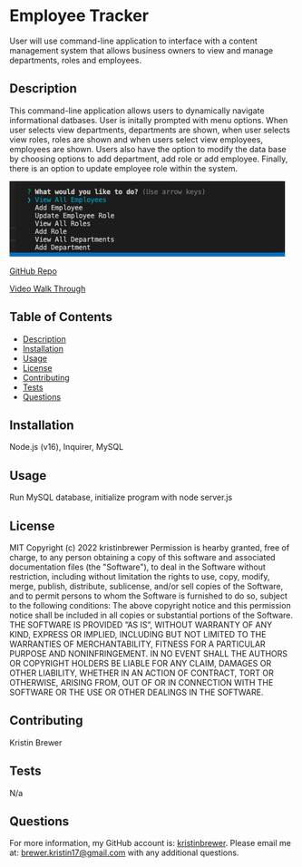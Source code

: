 # Employee Tracker
User will use command-line application to interface with a content management system that allows business owners to view and manage departments, roles and employees. 

## Description
This command-line application allows users to dynamically navigate informational datbases. User is initally prompted with menu options. When user selects view departments, departments are shown, when user selects view roles, roles are shown and when users select view employees, employees are shown. Users also have the option to modify the data base by choosing options to add department, add role or add employee. Finally, there is an option to update employee role within the system. 

![Mockup of Employee Tracker.](./sqlmockup.png)

[GitHub Repo](https://github.com/kristinbrewer/sql-employee-tracker)

[Video Walk Through](https://drive.google.com/file/d/1HAkej-2glYeo4O1t5OCe4TtBxLrT2SVU/view)


## Table of Contents
- [Description](#description)
- [Installation](#installation)
- [Usage](#usage)
- [License](#license)
- [Contributing](#contributing)
- [Tests](#tests)
- [Questions](#questions)

## Installation
Node.js (v16), Inquirer, MySQL

## Usage
Run MySQL database, initialize program with node server.js

## License
MIT Copyright (c) 2022 kristinbrewer
Permission is hearby granted, free of charge, to any person obtaining a copy of this software and associated documentation files (the "Software"), to deal in the Software without restriction, including without limitation the rights to use, copy, modify, merge, publish, distribute, sublicense, and/or sell copies of the Software, and to permit persons to whom the Software is furnished to do so, subject to the following conditions: The above copyright notice and this permission notice shall be included in all copies or substantial portions of the Software. THE SOFTWARE IS PROVIDED ”AS IS”, WITHOUT WARRANTY OF ANY KIND, EXPRESS OR IMPLIED, INCLUDING BUT NOT LIMITED TO THE WARRANTIES OF MERCHANTABILITY, FITNESS FOR A PARTICULAR PURPOSE AND NONINFRINGEMENT. IN NO EVENT SHALL THE AUTHORS OR COPYRIGHT HOLDERS BE LIABLE FOR ANY CLAIM, DAMAGES OR OTHER LIABILITY, WHETHER IN AN ACTION OF CONTRACT, TORT OR OTHERWISE, ARISING FROM, OUT OF OR IN CONNECTION WITH THE SOFTWARE OR THE USE OR OTHER DEALINGS IN THE SOFTWARE. 

## Contributing
Kristin Brewer

## Tests
N/a

## Questions
For more information, my GitHub account is: [kristinbrewer](https://github.com/kristinbrewer).
Please email me at: brewer.kristin17@gmail.com with any additional questions. 